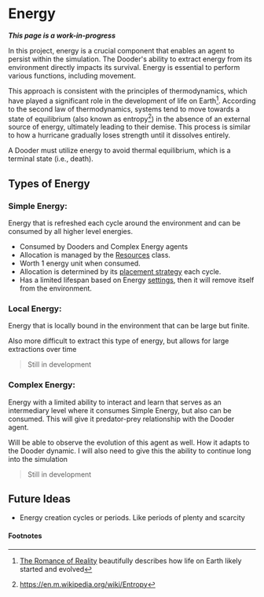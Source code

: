 # Energy

***This page is a work-in-progress***

In this project, energy is a crucial component that enables an agent to persist within the simulation. The Dooder's ability to extract energy from its environment directly impacts its survival. Energy is essential to perform various functions, including movement.

This approach is consistent with the principles of thermodynamics, which have played a significant role in the development of life on Earth[^1]. According to the second law of thermodynamics, systems tend to move towards a state of equilibrium (also known as entropy[^2]) in the absence of an external source of energy, ultimately leading to their demise. This process is similar to how a hurricane gradually loses strength until it dissolves entirely.

A Dooder must utilize energy to avoid thermal equilibrium, which is a terminal state (i.e., death).

## Types of Energy

### Simple Energy: 
Energy that is refreshed each cycle around the environment and can be consumed by all higher level energies.

* Consumed by Dooders and Complex Energy agents
* Allocation is managed by the [Resources](https://github.com/csmangum/Dooders/blob/main/sdk/models/resources.py) class.
* Worth 1 energy unit when consumed.
* Allocation is determined by its [placement strategy](https://github.com/csmangum/Dooders/blob/main/sdk/strategies/placement.py) each cycle.
* Has a limited lifespan based on Energy [settings](https://github.com/csmangum/Dooders/blob/main/sdk/variables/energy.yml), then it will remove itself from the environment.

### Local Energy: 
Energy that is locally bound in the environment that can be large but finite.

Also more difficult to extract this type of energy, but allows for large extractions over time

> Still in development

### Complex Energy: 
Energy with a limited ability to interact and learn that serves as an intermediary level where it consumes Simple Energy, but also can be consumed. This will give it predator-prey relationship with the Dooder agent.

Will be able to observe the evolution of this agent as well.
How it adapts to the Dooder dynamic.
I will also need to give this the ability to continue long into the simulation

> Still in development

## Future Ideas

* Energy creation cycles or periods. Like periods of plenty and scarcity


#### Footnotes
[^1]: [The Romance of Reality](https://www.amazon.com/Romance-Reality-Organizes-Consciousness-Complexity/dp/1637740441/ref=nodl_?dplnkId=7d73a70c-055f-42ff-89cf-05e4a1170b53) beautifully describes how life on Earth likely started and evolved
[^2]: https://en.m.wikipedia.org/wiki/Entropy
